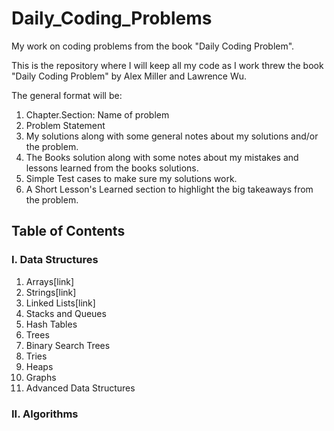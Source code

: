 # Daily_Coding_Problems
My work on coding problems from the book "Daily Coding Problem".

This is the repository where I will keep all my code as I work threw the book "Daily Coding Problem" by Alex Miller and Lawrence Wu. 

The general format will be:

1. Chapter.Section: Name of problem
2. Problem Statement
3. My solutions along with some general notes about my solutions and/or the problem.
4. The Books solution along with some notes about my mistakes and lessons learned from the books solutions.
5. Simple Test cases to make sure my solutions work.
6. A Short Lesson's Learned section to highlight the big takeaways from the problem.

## Table of Contents

### I. Data Structures
1. Arrays[link]
2. Strings[link]
3. Linked Lists[link]
4. Stacks and Queues
5. Hash Tables
6. Trees
7. Binary Search Trees
8. Tries
9. Heaps
10. Graphs
11. Advanced Data Structures

### II. Algorithms
